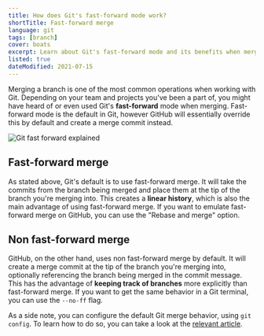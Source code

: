 ```yaml
---
title: How does Git's fast-forward mode work?
shortTitle: Fast-forward merge
language: git
tags: [branch]
cover: boats
excerpt: Learn about Git's fast-forward mode and its benefits when merging branches, so you can decide if it's a good fit for you and your team.
listed: true
dateModified: 2021-07-15
---
```


Merging a branch is one of the most common operations when working with Git. Depending on your team and projects you've been a part of, you might have heard of or even used Git's **fast-forward** mode when merging. Fast-forward mode is the default in Git, however GitHub will essentially override this by default and create a merge commit instead.

![Git fast forward explained](./illustrations/git-fast-forward.svg)

## Fast-forward merge

As stated above, Git's default is to use fast-forward merge. It will take the commits from the branch being merged and place them at the tip of the branch you're merging into. This creates a **linear history**, which is also the main advantage of using fast-forward merge. If you want to emulate fast-forward merge on GitHub, you can use the "Rebase and merge" option.

## Non fast-forward merge

GitHub, on the other hand, uses non fast-forward merge by default. It will create a merge commit at the tip of the branch you're merging into, optionally referencing the branch being merged in the commit message. This has the advantage of **keeping track of branches** more explicitly than fast-forward merge. If you want to get the same behavior in a Git terminal, you can use the `--no-ff` flag.

As a side note, you can configure the default Git merge behavior, using `git config`. To learn how to do so, you can take a look at the [relevant article](/git/s/disable-fast-forward).
